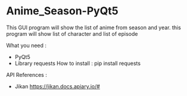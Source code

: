 # Anime_Season-PyQt5
This GUI program will show the list of anime from season and year. this program will show list of character and list of episode 

What you need :
- PyQt5
- Library requests
How to install :
  pip install requests

API References :
- Jikan
https://jikan.docs.apiary.io/#
